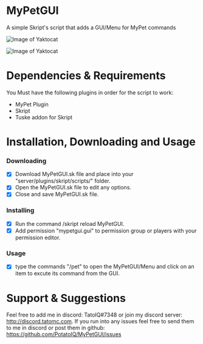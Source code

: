 # MyPetGUI
A simple Skript's script that adds a GUI/Menu for MyPet commands

![Image of Yaktocat](https://i.imgur.com/AKfX2m9.png)

![Image of Yaktocat](https://i.imgur.com/X0ghbDb.png)

# Dependencies & Requirements
You Must have the following plugins in order for the script to work:
* MyPet Plugin
* Skript
* Tuske addon for Skript


# Installation, Downloading and Usage
### Downloading
- [x] Download MyPetGUI.sk file and place into your "server/plugins/skript/scripts/" folder.
- [x] Open the MyPetGUI.sk file to edit any options.
- [x] Close and save MyPetGUI.sk file.

### Installing
- [x] Run the command /skript reload MyPetGUI.
- [x] Add permission "mypetgui.gui" to permission group or players with your permission editor.

### Usage
- [x] type the commands "/pet" to open the MyPetGUI/Menu and click on an item to excute its command from the GUI.


# Support & Suggestions
Feel free to add me in discord: TatoIQ#7348 or join my discord server: http://discord.tatomc.com. If you run into any issues feel free to send them to me in discord or post them in github: https://github.com/PotatoIQ/MyPetGUI/issues
